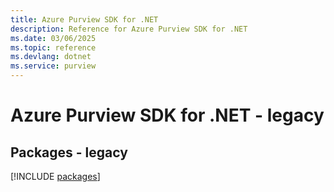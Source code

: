 ```yaml
---
title: Azure Purview SDK for .NET
description: Reference for Azure Purview SDK for .NET
ms.date: 03/06/2025
ms.topic: reference
ms.devlang: dotnet
ms.service: purview
---
```

# Azure Purview SDK for .NET - legacy
## Packages - legacy
[!INCLUDE [packages](purview-index.md)]